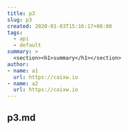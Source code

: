 ```yaml
---
title: p3
slug: p3
created: 2020-01-03T15:16:17+08:00
tags:
  - api
  - default
summary: >
  <section><h1>summary</h1></section>
author:
- name: a1
  url: https://caixw.io
- name: a2
  url: https://caixw.io
---
```


## p3.md
